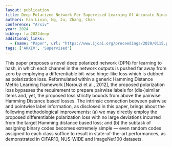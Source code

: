 ```yaml
---
layout: publication
title: Deep Polarized Network For Supervised Learning Of Accurate Binary Hashing Codes
authors: Fan Lixin, Ng, Ju, Zhang, Chan
conference: "Arxiv"
year: 2024
bibkey: fan2024deep
additional_links:
  - {name: "Paper", url: "https://www.ijcai.org/proceedings/2020/0115.pdf"}
tags: ['ARXIV', 'Supervised']
---
```

This paper proposes a novel deep polarized network (DPN) for learning to hash, in which each channel in the network outputs is pushed far away
from zero by employing a differentiable bit-wise hinge-like loss which is dubbed as polarization loss. Reformulated within a generic Hamming Distance Metric Learning framework [Norouzi et al.,
2012], the proposed polarization loss bypasses the requirement to prepare pairwise labels for (dis-)similar items and, yet, the proposed loss strictly bounds from above the pairwise Hamming Distance based losses. The intrinsic connection between pairwise and pointwise label information, as
disclosed in this paper, brings about the following methodological improvements: (a) we may directly employ the proposed differentiable polarization loss with no large deviations incurred from
the target Hamming distance based loss; and (b) the subtask of assigning binary codes becomes extremely simple — even random codes assigned to each class suffice to result in state-of-the-art performances, as demonstrated in CIFAR10, NUS-WIDE and ImageNet100 datasets.
